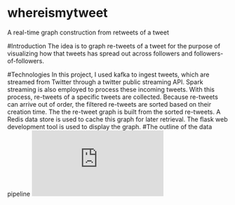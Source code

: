 # whereismytweet
A real-time graph construction from retweets of a tweet
 
#Introduction 
The idea is to graph re-tweets of a tweet for the purpose of visualizing how that tweets has spread out across followers and followers-of-followers.

#Technologies 
In this project, I used kafka to ingest tweets, which are  streamed from Twitter through a twitter public streaming API. Spark streaming is also employed to process these incoming tweets. With this process, re-tweets of a specific tweets are collected. Because re-tweets can arrive out of order, the filtered re-tweets are sorted based on their creation time. The the re-tweet graph is built from the sorted re-tweets. A Redis data store is used to cache this graph for later retrieval. The flask web development tool is used to display the graph.
#The outline of the data pipeline
![alt tag](https://github.com/henokyen/whereismytweet/InsightDataengineering_Henok_architecture.pdf)
